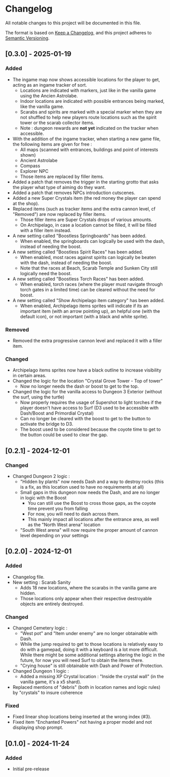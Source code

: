 # Changelog

All notable changes to this project will be documented in this file.

The format is based on [Keep a Changelog](https://keepachangelog.com/en/1.1.0/),
and this project adheres to [Semantic Versioning](https://semver.org/spec/v2.0.0.html).

## [0.3.0] - 2025-01-19

### Added

- The ingame map now shows accessible locations for the player to get, acting as an ingame tracker of sort.
    - Locations are indicated with markers, just like in the vanilla game using the Ancien Astrolabe.
    - Indoor locations are indicated with possible entrances being marked, like the vanilla game.
    - Scarabs and spirits are marked with a special marker when they are not shuffled to help new players route locations such as the spirit tower or the scarab collector items.
    - Note : dungeon rewards are **not yet** indicated on the tracker when accessible.
- With the addition of the ingame tracker, when starting a new game file, the following items are given for free :
    - All maps (scanned with entrances, buildings and point of interests shown)
    - Ancient Astrolabe
    - Compass
    - Explorer NPC
    - Those items are replaced by filler items.
- Added a patch that removes the trigger in the starting grotto that asks the player what type of aiming do they want.
- Added a patch that removes NPCs introduction cutscenes.
- Added a new Super Crystals item (the red money the player can spend at the shop).
- Replaced items (such as tracker items and the extra cannon level, cf "Removed") are now replaced by filler items.
    - Those filler items are Super Crystals drops of various amounts.
    - On Archipelago, in case a location cannot be filled, it will be filled with a filler item instead.
- A new setting called "Boostless Springboards" has been added.
    - When enabled, the springboards can logically be used with the dash, instead of needing the boost.
- A new setting called "Boostless Spirit Races" has been added.
    - When enabled, most races against spirits can logically be beaten with the dash, instead of needing the boost.
    - Note that the races at Beach, Scarab Temple and Sunken City still logically need the boost.
- A new setting called "Boostless Torch Races" has been added.
    - When enabled, torch races (where the player must navigate through torch gates in a limited time) can be cleared without the need for boost.
- A new setting called "Show Archipelago item category" has been added.
    - When enabled, Archipelago items sprites will indicate if its an important item (with an arrow pointing up), an helpful one (with the default icon), or not important (with a black and white sprite).

### Removed

- Removed the extra progressive cannon level and replaced it with a filler item.

### Changed

- Archipelago items sprites now have a black outline to increase visibility in certain areas.
- Changed the logic for the location "Crystal Grove Tower - Top of tower"
    - Now no longer needs the dash or boost to get to the top.
- Changed the logic for the vanilla access to Dungeon 3 Exterior (without the surf, using the turtle)
    - Now properly requires the usage of Supershot to light torches if the player doesn't have access to Surf (D3 used to be accessible with Dash/Boost and Primordial Crystal)
    - Can no longer be cleared with the boost to get to the button to activate the bridge to D3.
    - The boost used to be considered because the coyote time to get to the button could be used to clear the gap.

## [0.2.1] - 2024-12-01

### Changed

- Changed Dungeon 2 logic :
    - "Hidden by plants" now needs Dash and a way to destroy rocks (this is a fix, as this location used to have no requirements at all)
    - Small gaps in this dungeon now needs the Dash, and are no longer in logic with the Boost
        - You can still use the Boost to cross those gaps, as the coyote time prevent you from falling
        - For now, you will need to dash across them.
        - This mainly impact all locations after the entrance area, as well as the "North West arena" location
    - "South West arena" will now require the proper amount of cannon level depending on your settings

## [0.2.0] - 2024-12-01

### Added

- Changelog file.
- New setting : Scarab Sanity
    - Adds 18 new locations, where the scarabs in the vanilla game are hidden.
    - Those locations only appear when their respective destroyable objects are entirely destroyed.

### Changed

- Changed Cemetery logic :
    - "West pot" and "Item under enemy" are no longer obtainable with Dash.
    - While the jump required to get to those locations is relatively easy to do with a gamepad, doing it with a keyboard is a lot more difficult. While there might be some additional settings altering the logic in the future, for now you will need Surf to obtain the items there.
    - "Crying house" is still obtainable with Dash and Power of Protection.
- Changed Dungeon 1 logic :
    - Added a missing XP Crystal location : "Inside the crystal wall" (in the vanilla game, it's a x5 shard).
- Replaced mentions of "debris" (both in location names and logic rules) by "crystals" to insure coherence

### Fixed

- Fixed linear shop locations being inserted at the wrong index (#3).
- Fixed item "Enchanted Powers" not having a proper model and not displaying shop prompt.

## [0.1.0] - 2024-11-24

### Added

- Initial pre-release
